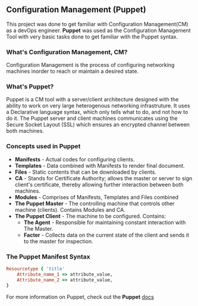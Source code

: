 ## Configuration Management (Puppet)
This project was done to get familiar with Configuration Management(CM) as a devOps engineer. **Puppet** was used as the Configuration Management Tool with very basic tasks done to get familiar with the Puppet syntax.

### What's Configuration Management, CM?
Configuration Management is the process of configuring networking machines inorder to reach or maintain a desired state.

### What's Puppet?
Puppet is a CM tool with a server/client architecture designed with the ability to work on very large heterogenous networking infrastruture. It uses a Declarative language syntax, which only tells what to do, and not how to do it. The Puppet server and client machines communicates using the Secure Socket Layout (SSL) which ensures an encrypted channel between both machines.

### Concepts used in Puppet
- **Manifests** - Actual codes for configuring clients.
- **Templates** - Data combined with Manifests to render final document.
- **Files** - Static contents that can be downloaded by clients.
- **CA** - Stands for Certificate Authority; allows the master or server to sign client's certificate, thereby allowing further interaction between both machines.
- **Modules** - Comprises of Manifests, Templates and Files combined
- **The Puppet Master** - The controlling machine that controls other machine (clients). Contains Modules and CA.
- **The Puppet Client** - The machine to be configured. Contains:
	- **The Agent** - Responsible for maintaining constant interaction with The Master.
	- **Facter** - Collects data on the current state of the client and sends it to the master for inspection.

### The Puppet Manifest Syntax
```ruby
Resourcetype { 'title'
	Attribute_name_1 => attribute_value,
	Attribute_name_2 => attribute_value,
}
```

For more information on Puppet, check out the **Puppet** [docs](https://www.puppet.com/docs/puppet/5.5/puppet_index.html)
